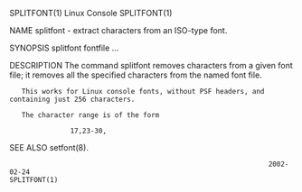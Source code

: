SPLITFONT(1)                                                       Linux Console                                                      SPLITFONT(1)

NAME
       splitfont - extract characters from an ISO-type font.

SYNOPSIS
       splitfont fontfile <character range>...

DESCRIPTION
       The command splitfont removes characters from a given font file; it removes all the specified characters from the named font file.

       This works for Linux console fonts, without PSF headers, and containing just 256 characters.

       The character range is of the form

                   17,23-30,

SEE ALSO
       setfont(8).

                                                                    2002-02-24                                                        SPLITFONT(1)
